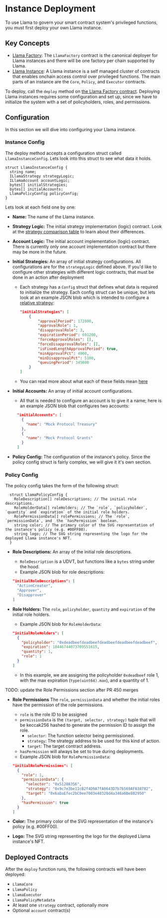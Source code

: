 # Instance Deployment

To use Llama to govern your smart contract system's privileged functions, you must first deploy your own Llama instance.

## Key Concepts

- [Llama Factory](https://github.com/llamaxyz/llama/blob/main/src/LlamaFactory.sol): The `LlamaFactory` contract is the canonical deployer for Llama instances and there will be one factory per chain supported by Llama.
- [Llama Instance]((https://github.com/llamaxyz/llama/blob/main/blob/main/diagrams/llama-overview.png)): A Llama instance is a self managed cluster of contracts that enables onchain access control over privileged functions. The main parts of an instance are the `Core`, `Policy`, and `Executor` contracts.

To deploy, call the `deploy` method on [the Llama Factory contract](https://github.com/llamaxyz/llama/blob/main/src/LlamaFactory.sol).
Deploying Llama instances requires some configuration and set up, since we have to initialize the system with a set of policyholders, roles, and permissions.

## Configuration

In this section we will dive into configuring your Llama instance.

### Instance Config

The deploy method accepts a configuration struct called `LlamaInstanceConfig`.
Lets look into this struct to see what data it holds.

```solidity
struct LlamaInstanceConfig {
  string name;
  ILlamaStrategy strategyLogic;
  ILlamaAccount accountLogic;
  bytes[] initialStrategies;
  bytes[] initialAccounts;
  LlamaPolicyConfig policyConfig;
}
```

Lets look at each field one by one:

- **Name:** The name of the Llama instance.
- **Strategy Logic:** The initial strategy implementation (logic) contract. Look at the [strategy comparison table](https://github.com/llamaxyz/llama/blob/main/docs/strategies.md#comparison-table) to learn about their differences.
- **Account Logic:** The initial account implementation (logic) contract. There is currently only one account implementation contract but there may be more in the future.
- **Initial Strategies:** An array of initial strategy configurations. All configurations are for the `strategyLogic` defined above. If you'd like to configure other strategies with different logic contracts, that must be done in an action after deployment
  - Each strategy has a `Config` struct that defines what data is required to initialize the strategy. Each config struct can be unique, but lets look at an example JSON blob which is intended to configure a [relative strategy](https://github.com/llamaxyz/llama/blob/main/src/strategies/relative/LlamaRelativeStrategyBase.sol):

    ```JSON
    "initialStrategies": [
        {
            "approvalPeriod": 172800,
            "approvalRole": 1,
            "disapprovalRole": 3,
            "expirationPeriod": 691200,
            "forceApprovalRoles": [],
            "forceDisapprovalRoles": [],
            "isFixedLengthApprovalPeriod": true,
            "minApprovalPct": 4000,
            "minDisapprovalPct": 5100,
            "queuingPeriod": 345600
        }
    ]
    ```

  - You can read more about what each of these fields mean [here](https://github.com/llamaxyz/llama/blob/main/docs/strategies.md)
  
- **Initial Accounts:** An array of initial account configurations.
  - All that is needed to configure an account is to give it a name; here is an example JSON blob that configures two accounts:

  ```JSON
    "initialAccounts": [
      {
        "name": "Mock Protocol Treasury"
      },
      {
        "name": "Mock Protocol Grants"
      }
    ]
  ```

- **Policy Config:** The configuration of the instance's policy. Since the policy config struct is fairly complex, we will give it it's own section.

### Policy Config

The policy config takes the form of the following struct:

```solidity
  struct LlamaPolicyConfig {
    RoleDescription[] roleDescriptions; // The initial role descriptions.
    RoleHolderData[] roleHolders; // The `role`, `policyholder`, `quantity` and `expiration` of the initial role holders.
    RolePermissionData[] rolePermissions; // The `role`, `permissionData`, and  the `hasPermission` boolean.
    string color; // The primary color of the SVG representation of the instance's policy (e.g. #00FF00).
    string logo; // The SVG string representing the logo for the deployed Llama instance's NFT.
  } 
```

- **Role Descriptions:** An array of the initial role descriptions.
  - `RoleDescription` is a UDVT, but functions like a `bytes` string under the hood.
  - Example JSON blob for role descriptions:

  ```JSON
  "initialRoleDescriptions": [
    "ActionCreator",
    "Approver",
    "Disapprover"
  ]
  ```

- **Role Holders:** The `role`, `policyholder`, `quantity` and `expiration` of the initial role holders.
  - Example JSON blob for `RoleHolderData`:
  
  ```JSON
  "initialRoleHolders": [
    {
      "policyholder": "0xdeadbeefdeadbeefdeadbeefdeadbeefdeadbeef",
      "expiration": 18446744073709551615,
      "quantity": 1,
      "role": 1
    }
  ]
  ```

  - In this example, we are assigning the policyholder `0xdeadbeef` role 1, with the max expiration (`type(uint64).max`), and a quantity of 1.

TODO: update the Role Permissions section after PR 450 merges

- **Role Permissions** The `role`, `permissionData` and whether the initial roles have the permission of the role permissions.
  - `role` is the role ID to be assigned
  - `permissionData` is the `(target, selector, strategy)` tuple that will be keccak256 hashed to generate the permission ID to assign the role.
    - `selector`: The function selector being permissioned.
    - `strategy`: The strategy address to be used for this kind of action.
    - `target`: The target contract address.
  - `hasPermission` will always be set to true during deployments.
  - Example JSON blob for `RolePermissionData`:
  
  ```JSON
  "initialRolePermissions": [
    {
      "role": 1,
      "permissionData": {
        "selector": "0x51288356",
        "strategy": "0x9c7e3be11cB2f4D9A7fA0643D7b76569AF838782",
        "target": "0x6aDaEfec2bC0ee7003e48320d4a346a6Be882950"
      },
      "hasPermission": true
    }
  ]
  ```

- **Color:** The primary color of the SVG representation of the instance's policy (e.g. #00FF00).
- **Logo:** The SVG string representing the logo for the deployed Llama instance's NFT.

## Deployed Contracts

After the `deploy` function runs, the following contracts will have been deployed:

- `LlamaCore`
- `LlamaPolicy`
- `LlamaExecutor`
- `LlamaPolicyMetadata`
- At least one `strategy` contract, optionally more
- Optional `account` contract(s)
